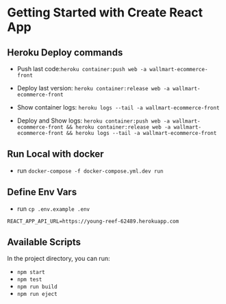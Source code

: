 # Getting Started with Create React App

## Heroku Deploy commands

- Push last code:`heroku container:push web -a wallmart-ecommerce-front`
- Deploy last version: `heroku container:release web -a wallmart-ecommerce-front`
- Show container logs: `heroku logs --tail -a wallmart-ecommerce-front`

- Deploy and Show logs: `heroku container:push web -a wallmart-ecommerce-front && heroku container:release web -a wallmart-ecommerce-front && heroku logs --tail -a wallmart-ecommerce-front`

## Run Local with docker

- run `docker-compose -f docker-compose.yml.dev run`

## Define Env Vars

- run `cp .env.example .env`

```env
REACT_APP_API_URL=https://young-reef-62489.herokuapp.com
```

## Available Scripts

In the project directory, you can run:

- `npm start`
- `npm test`
- `npm run build`
- `npm run eject`
